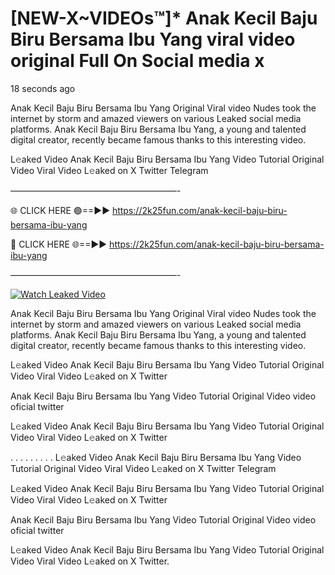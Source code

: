 # [NEW-X~VIDEOs™]* Anak Kecil Baju Biru Bersama Ibu Yang viral video original Full On Social media x

18 seconds ago

Anak Kecil Baju Biru Bersama Ibu Yang Original Viral video Nudes took the internet by storm and amazed viewers on various Leaked social media platforms. Anak Kecil Baju Biru Bersama Ibu Yang, a young and talented digital creator, recently became famous thanks to this interesting video.

L𝚎aked Video Anak Kecil Baju Biru Bersama Ibu Yang Video Tutorial Original Video Viral Video L𝚎aked on X Twitter Telegram

———————————————————-

🌐 CLICK HERE 🟢==►► https://2k25fun.com/anak-kecil-baju-biru-bersama-ibu-yang

🔴 CLICK HERE 🌐==►► https://2k25fun.com/anak-kecil-baju-biru-bersama-ibu-yang

———————————————————-

[![Watch Leaked Video](https://miro.medium.com/v2/resize:fit:828/format:webp/1*cilzJN44JGOrTw9NJCrNHA.gif "Watch Leaked Video")](https://2k25fun.com/anak-kecil-baju-biru-bersama-ibu-yang)

Anak Kecil Baju Biru Bersama Ibu Yang Original Viral video Nudes took the internet by storm and amazed viewers on various Leaked social media platforms. Anak Kecil Baju Biru Bersama Ibu Yang, a young and talented digital creator, recently became famous thanks to this interesting video.

L𝚎aked Video Anak Kecil Baju Biru Bersama Ibu Yang Video Tutorial Original Video Viral Video L𝚎aked on X Twitter

Anak Kecil Baju Biru Bersama Ibu Yang Video Tutorial Original Video video oficial twitter

L𝚎aked Video Anak Kecil Baju Biru Bersama Ibu Yang Video Tutorial Original Video Viral Video L𝚎aked on X Twitter

. . . . . . . . . L𝚎aked Video Anak Kecil Baju Biru Bersama Ibu Yang Video Tutorial Original Video Viral Video L𝚎aked on X Twitter Telegram

L𝚎aked Video Anak Kecil Baju Biru Bersama Ibu Yang Video Tutorial Original Video Viral Video L𝚎aked on X Twitter

Anak Kecil Baju Biru Bersama Ibu Yang Video Tutorial Original Video video oficial twitter

L𝚎aked Video Anak Kecil Baju Biru Bersama Ibu Yang Video Tutorial Original Video Viral Video L𝚎aked on X Twitter.